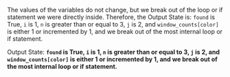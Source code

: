 The values of the variables do not change, but we break out of the loop or if statement we were directly inside. Therefore, the Output State is: `found` is True, `i` is 1, `n` is greater than or equal to 3, `j` is 2, and `window_counts[color]` is either 1 or incremented by 1, and we break out of the most internal loop or if statement.

Output State: **`found` is True, `i` is 1, `n` is greater than or equal to 3, `j` is 2, and `window_counts[color]` is either 1 or incremented by 1, and we break out of the most internal loop or if statement.**
